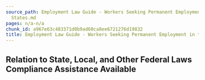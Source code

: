 ```yaml
---
source_path: Employment Law Guide - Workers Seeking Permanent Employment in the United
  States.md
pages: n/a-n/a
chunk_id: a967e63c483371d0b9ad60ca8ee6721276d19832
title: Employment Law Guide - Workers Seeking Permanent Employment in the United States
---
```

## Relation to State, Local, and Other Federal Laws Compliance Assistance Available
